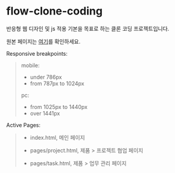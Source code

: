 # flow-clone-coding
반응형 웹 디자인 및 js 적용 기본을 목표로 하는 클론 코딩 프로젝트입니다.

원본 페이지는 [여기](https://flow.team/kr/index, "flow KR")를 확인하세요.

Responsive breakpoints:
> mobile:
> * under 786px
> * from 787px to 1024px
> 
> pc:
> * from 1025px to 1440px
> * over 1441px

Active Pages:
> * index.html, 메인 페이지
>
> * pages/project.html, 제품 > 프로젝트 협업 페이지
> * pages/task.html, 제품 > 업무 관리 페이지
